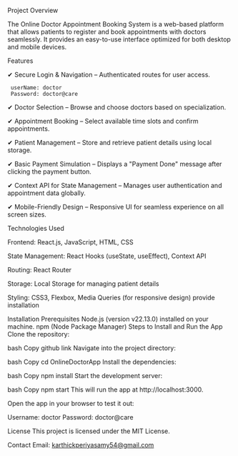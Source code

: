 Project Overview

The Online Doctor Appointment Booking System is a web-based platform that allows patients to register and book appointments with doctors seamlessly. It provides an easy-to-use interface optimized for both desktop and mobile devices.

Features

✔ Secure Login & Navigation – Authenticated routes for user access. 

     userName: doctor
     Password: doctor@care

✔ Doctor Selection – Browse and choose doctors based on specialization.

✔ Appointment Booking – Select available time slots and confirm appointments.

✔ Patient Management – Store and retrieve patient details using local storage.

✔ Basic Payment Simulation – Displays a "Payment Done" message after clicking the payment button.

✔ Context API for State Management – Manages user authentication and appointment data globally.

✔ Mobile-Friendly Design – Responsive UI for seamless experience on all screen sizes.

Technologies Used

Frontend: React.js, JavaScript, HTML, CSS

State Management: React Hooks (useState, useEffect), Context API

Routing: React Router

Storage: Local Storage for managing patient details

Styling: CSS3, Flexbox, Media Queries (for responsive design)   provide installation



Installation
Prerequisites
Node.js (version v22.13.0) installed on your machine.
npm (Node Package Manager)
Steps to Install and Run the App
Clone the repository:

bash
Copy
 github link
Navigate into the project directory:

bash
Copy
cd OnlineDoctorApp
Install the dependencies:

bash
Copy
npm install
Start the development server:

bash
Copy
npm start
This will run the app at http://localhost:3000.

Open the app in your browser to test it out:

Username: doctor
Password: doctor@care

License
This project is licensed under the MIT License.

Contact
Email: karthickperiyasamy54@gmail.com
 
